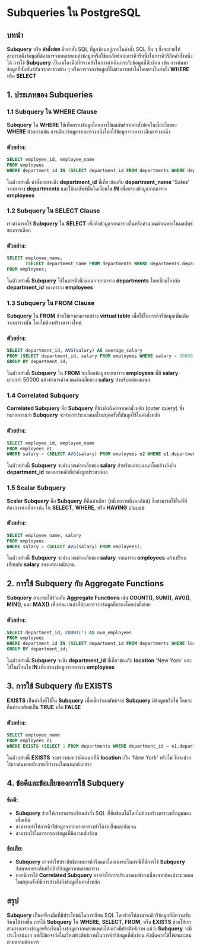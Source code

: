 # Subqueries ใน PostgreSQL

## บทนำ

**Subquery** หรือ **คำสั่งย่อย** คือคำสั่ง SQL ที่ถูกซ้อนอยู่ภายในคำสั่ง SQL อื่น ๆ ซึ่งจะช่วยให้สามารถดึงข้อมูลที่ต้องการจากหลายแหล่งข้อมูลหรือใช้ผลลัพธ์จากการคิวรีหนึ่งในการคิวรีอีกคำสั่งหนึ่งได้ การใช้ **Subquery** เป็นเครื่องมือที่ทรงพลังในการดำเนินการกับข้อมูลที่ซับซ้อน เช่น การค้นหาข้อมูลที่สัมพันธ์กันจากตารางต่าง ๆ หรือการกรองข้อมูลที่ไม่สามารถทำได้โดยตรงในคำสั่ง **WHERE** หรือ **SELECT**

## 1. **ประเภทของ Subqueries**

### 1.1 **Subquery ใน WHERE Clause**

**Subquery** ใน **WHERE** ใช้เพื่อกรองข้อมูลโดยการใช้ผลลัพธ์จากคำสั่งย่อยในเงื่อนไขของ **WHERE** ตัวอย่างเช่น การเลือกข้อมูลจากตารางหนึ่งโดยใช้ข้อมูลจากตารางอีกตารางหนึ่ง

### ตัวอย่าง:
```sql
SELECT employee_id, employee_name
FROM employees
WHERE department_id IN (SELECT department_id FROM departments WHERE department_name = 'Sales');
```
ในตัวอย่างนี้ คำสั่งย่อยจะดึง **department_id** ที่เกี่ยวข้องกับ **department_name** 'Sales' จากตาราง **departments** และใช้ผลลัพธ์นั้นในเงื่อนไข **IN** เพื่อกรองข้อมูลจากตาราง **employees**

### 1.2 **Subquery ใน SELECT Clause**

เราสามารถใช้ **Subquery** ใน **SELECT** เพื่อดึงข้อมูลจากตารางอื่นหรือคำนวณค่าเฉพาะในผลลัพธ์ของการเลือก

### ตัวอย่าง:
```sql
SELECT employee_name,
       (SELECT department_name FROM departments WHERE departments.department_id = employees.department_id) AS department_name
FROM employees;
```
ในตัวอย่างนี้ **Subquery** ใช้ในการดึงชื่อแผนกจากตาราง **departments** โดยเชื่อมโยงกับ **department_id** ของตาราง **employees**

### 1.3 **Subquery ใน FROM Clause**

**Subquery** ใน **FROM** ช่วยให้เราสามารถสร้าง **virtual table** เพื่อใช้ในการคิวรีข้อมูลเพิ่มเติมจากตารางนั้น โดยไม่ต้องสร้างตารางใหม่

### ตัวอย่าง:
```sql
SELECT department_id, AVG(salary) AS average_salary
FROM (SELECT department_id, salary FROM employees WHERE salary > 50000) AS high_salary
GROUP BY department_id;
```
ในตัวอย่างนี้ **Subquery** ใน **FROM** จะเลือกข้อมูลจากตาราง **employees** ที่มี **salary** มากกว่า 50000 แล้วทำการคำนวณค่าเฉลี่ยของ **salary** สำหรับแต่ละแผนก

### 1.4 **Correlated Subquery**

**Correlated Subquery** คือ **Subquery** ที่อ้างอิงถึงค่าจากคำสั่งหลัก (outer query) ซึ่งหมายความว่า **Subquery** จะทำการประมวลผลใหม่ทุกครั้งที่มันถูกใช้ในคำสั่งหลัก

### ตัวอย่าง:
```sql
SELECT employee_id, employee_name
FROM employees e1
WHERE salary > (SELECT AVG(salary) FROM employees e2 WHERE e1.department_id = e2.department_id);
```
ในตัวอย่างนี้ **Subquery** จะคำนวณค่าเฉลี่ยของ **salary** สำหรับแต่ละแผนกโดยอ้างอิงถึง **department_id** ของแถวหลักที่กำลังถูกประมวลผล

### 1.5 **Scalar Subquery**

**Scalar Subquery** คือ **Subquery** ที่คืนค่าเดียว (หนึ่งแถวหนึ่งคอลัมน์) ซึ่งสามารถใช้ในที่ที่ต้องการค่าเดี่ยว เช่น ใน **SELECT**, **WHERE**, หรือ **HAVING** clause

### ตัวอย่าง:
```sql
SELECT employee_name, salary
FROM employees
WHERE salary > (SELECT AVG(salary) FROM employees);
```
ในตัวอย่างนี้ **Subquery** จะคำนวณค่าเฉลี่ยของ **salary** จากตาราง **employees** แล้วเปรียบเทียบกับ **salary** ของแต่ละพนักงาน

## 2. **การใช้ Subquery กับ Aggregate Functions**

**Subquery** สามารถใช้ร่วมกับ **Aggregate Functions** เช่น **COUNT()**, **SUM()**, **AVG()**, **MIN()**, และ **MAX()** เพื่อคำนวณค่าที่ต้องการจากข้อมูลที่กรองโดยคำสั่งย่อย

### ตัวอย่าง:
```sql
SELECT department_id, COUNT(*) AS num_employees
FROM employees
WHERE department_id IN (SELECT department_id FROM departments WHERE location = 'New York')
GROUP BY department_id;
```
ในตัวอย่างนี้ **Subquery** จะดึง **department_id** ที่เกี่ยวข้องกับ **location** 'New York' และใช้ในเงื่อนไข **IN** เพื่อกรองข้อมูลจากตาราง **employees**

## 3. **การใช้ Subquery กับ EXISTS**

**EXISTS** เป็นคำสั่งที่ใช้ใน **Subquery** เพื่อเช็คว่าผลลัพธ์จาก **Subquery** มีข้อมูลหรือไม่ โดยจะคืนค่าผลลัพธ์เป็น **TRUE** หรือ **FALSE**

### ตัวอย่าง:
```sql
SELECT employee_name
FROM employees e1
WHERE EXISTS (SELECT 1 FROM departments WHERE department_id = e1.department_id AND location = 'New York');
```
ในตัวอย่างนี้ **EXISTS** จะตรวจสอบว่ามีแผนกที่มี **location** เป็น 'New York' หรือไม่ ซึ่งจะช่วยให้เราค้นหาพนักงานที่ทำงานในแผนกดังกล่าว

## 4. **ข้อดีและข้อเสียของการใช้ Subquery**

### ข้อดี:
- **Subquery** ช่วยให้เราสามารถเขียนคำสั่ง SQL ที่ซับซ้อนได้โดยไม่ต้องสร้างตารางหรือมุมมองเพิ่มเติม
- สามารถทำให้การคิวรีข้อมูลจากหลายตารางทำได้ง่ายขึ้นและชัดเจน
- สามารถใช้ในการกรองข้อมูลที่มีความซับซ้อน

### ข้อเสีย:
- **Subquery** อาจทำให้ประสิทธิภาพการคิวรีลดลงโดยเฉพาะในกรณีที่มีการใช้ **Subquery** ซ้อนหลายระดับหรือคิวรีข้อมูลจากหลายตาราง
- หากมีการใช้ **Correlated Subquery** อาจทำให้การประมวลผลช้าลงเนื่องจากต้องประมวลผลใหม่ทุกครั้งที่มีการอ้างอิงถึงข้อมูลในคำสั่งหลัก

## สรุป

**Subquery** เป็นเครื่องมือที่มีประโยชน์ในการเขียน SQL โดยช่วยให้สามารถคิวรีข้อมูลที่มีความซับซ้อนได้ง่ายขึ้น การใช้ **Subquery** ใน **WHERE**, **SELECT**, **FROM**, หรือ **EXISTS** ช่วยให้เราสามารถกรองข้อมูลหรือเชื่อมโยงข้อมูลจากหลายแหล่งได้อย่างมีประสิทธิภาพ แม้ว่า **Subquery** จะมีประโยชน์มาก แต่ก็มีข้อจำกัดในเรื่องประสิทธิภาพในการคิวรีข้อมูลที่ซับซ้อน ดังนั้นควรใช้ให้เหมาะสมตามความต้องการ